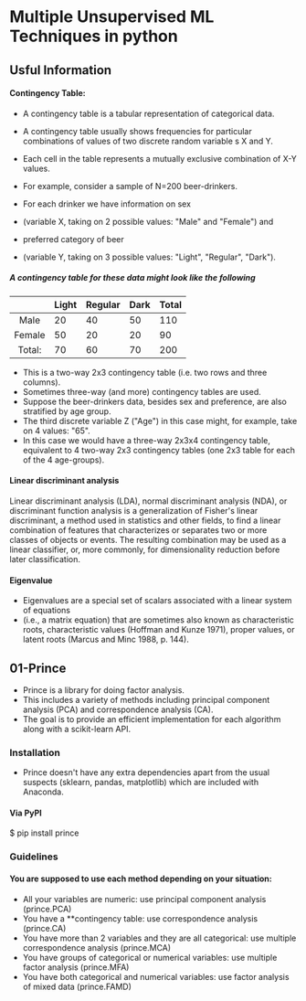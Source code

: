 # Multiple Unsupervised ML Techniques in python
## Usful Information 
#### Contingency Table:
- A contingency table is a tabular representation of categorical data.
- A contingency table usually shows frequencies for particular combinations of values of two discrete random variable s X and Y. 
- Each cell in the table represents a mutually exclusive combination of X-Y values.

- For example, consider a sample of N=200 beer-drinkers. 
- For each drinker we have information on sex 
- (variable X, taking on 2 possible values: "Male" and "Female") and 
- preferred category of beer 
- (variable Y, taking on 3 possible values: "Light", "Regular", "Dark"). 
##### A contingency table for these data might look like the following

|        	| Light 	| Regular 	| Dark 	| Total 	|
|:------:	|-------	|---------	|------	|-------	|
| Male   	| 20    	| 40      	| 50   	| 110   	|
| Female 	| 50    	| 20      	| 20   	| 90    	|
| Total: 	| 70    	| 60      	| 70   	| 200   	|

- This is a two-way 2x3 contingency table (i.e. two rows and three columns).
- Sometimes three-way (and more) contingency tables are used. 
- Suppose the beer-drinkers data, besides sex and preference, are also stratified by age group. 
- The third discrete variable Z ("Age") in this case might, for example, take on 4 values: "65".
- In this case we would have a three-way 2x3x4 contingency table, equivalent to 4 two-way 2x3 contingency tables (one 2x3 table for each of the 4 age-groups).

#### Linear discriminant analysis
Linear discriminant analysis (LDA), normal discriminant analysis (NDA), or discriminant function analysis is a generalization of Fisher's linear discriminant, a method used in statistics and other fields, to find a linear combination of features that characterizes or separates two or more classes of objects or events. The resulting combination may be used as a linear classifier, or, more commonly, for dimensionality reduction before later classification.

#### Eigenvalue
- Eigenvalues are a special set of scalars associated with a linear system of equations 
- (i.e., a matrix equation) that are sometimes also known as characteristic roots, characteristic values (Hoffman and Kunze 1971), proper values, or latent roots (Marcus and Minc 1988, p. 144).


## 01-Prince
- Prince is a library for doing factor analysis. 
- This includes a variety of methods including principal component analysis (PCA) and correspondence analysis (CA). 
- The goal is to provide an efficient implementation for each algorithm along with a scikit-learn API.

### Installation
- Prince doesn't have any extra dependencies apart from the usual suspects (sklearn, pandas, matplotlib) which are included with Anaconda.

#### Via PyPI
$ pip install prince

### Guidelines

#### You are supposed to use each method depending on your situation:
- All your variables are numeric: use principal component analysis (prince.PCA)
- You have a **contingency table: use correspondence analysis (prince.CA)
- You have more than 2 variables and they are all categorical: use multiple correspondence analysis (prince.MCA)
- You have groups of categorical or numerical variables: use multiple factor analysis (prince.MFA)
- You have both categorical and numerical variables: use factor analysis of mixed data (prince.FAMD)
